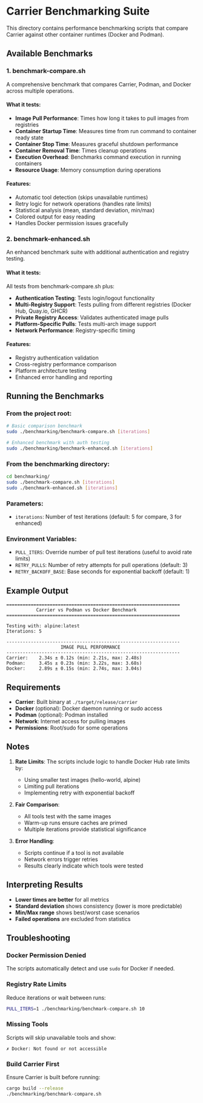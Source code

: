 # Carrier Benchmarking Suite

This directory contains performance benchmarking scripts that compare Carrier against other container runtimes (Docker and Podman).

## Available Benchmarks

### 1. benchmark-compare.sh
A comprehensive benchmark that compares Carrier, Podman, and Docker across multiple operations.

#### What it tests:
- **Image Pull Performance**: Times how long it takes to pull images from registries
- **Container Startup Time**: Measures time from run command to container ready state
- **Container Stop Time**: Measures graceful shutdown performance
- **Container Removal Time**: Times cleanup operations
- **Execution Overhead**: Benchmarks command execution in running containers
- **Resource Usage**: Memory consumption during operations

#### Features:
- Automatic tool detection (skips unavailable runtimes)
- Retry logic for network operations (handles rate limits)
- Statistical analysis (mean, standard deviation, min/max)
- Colored output for easy reading
- Handles Docker permission issues gracefully

### 2. benchmark-enhanced.sh
An enhanced benchmark suite with additional authentication and registry testing.

#### What it tests:
All tests from benchmark-compare.sh plus:
- **Authentication Testing**: Tests login/logout functionality
- **Multi-Registry Support**: Tests pulling from different registries (Docker Hub, Quay.io, GHCR)
- **Private Registry Access**: Validates authenticated image pulls
- **Platform-Specific Pulls**: Tests multi-arch image support
- **Network Performance**: Registry-specific timing

#### Features:
- Registry authentication validation
- Cross-registry performance comparison
- Platform architecture testing
- Enhanced error handling and reporting

## Running the Benchmarks

### From the project root:
```bash
# Basic comparison benchmark
sudo ./benchmarking/benchmark-compare.sh [iterations]

# Enhanced benchmark with auth testing
sudo ./benchmarking/benchmark-enhanced.sh [iterations]
```

### From the benchmarking directory:
```bash
cd benchmarking/
sudo ./benchmark-compare.sh [iterations]
sudo ./benchmark-enhanced.sh [iterations]
```

### Parameters:
- `iterations`: Number of test iterations (default: 5 for compare, 3 for enhanced)

### Environment Variables:
- `PULL_ITERS`: Override number of pull test iterations (useful to avoid rate limits)
- `RETRY_PULLS`: Number of retry attempts for pull operations (default: 3)
- `RETRY_BACKOFF_BASE`: Base seconds for exponential backoff (default: 1)

## Example Output

```
================================================================
           Carrier vs Podman vs Docker Benchmark
================================================================

Testing with: alpine:latest
Iterations: 5

----------------------------------------------------------------
                    IMAGE PULL PERFORMANCE
----------------------------------------------------------------
Carrier:    2.34s ± 0.12s (min: 2.21s, max: 2.48s)
Podman:     3.45s ± 0.23s (min: 3.22s, max: 3.68s)
Docker:     2.89s ± 0.15s (min: 2.74s, max: 3.04s)
```

## Requirements

- **Carrier**: Built binary at `./target/release/carrier`
- **Docker** (optional): Docker daemon running or sudo access
- **Podman** (optional): Podman installed
- **Network**: Internet access for pulling images
- **Permissions**: Root/sudo for some operations

## Notes

1. **Rate Limits**: The scripts include logic to handle Docker Hub rate limits by:
   - Using smaller test images (hello-world, alpine)
   - Limiting pull iterations
   - Implementing retry with exponential backoff

2. **Fair Comparison**:
   - All tools test with the same images
   - Warm-up runs ensure caches are primed
   - Multiple iterations provide statistical significance

3. **Error Handling**:
   - Scripts continue if a tool is not available
   - Network errors trigger retries
   - Results clearly indicate which tools were tested

## Interpreting Results

- **Lower times are better** for all metrics
- **Standard deviation** shows consistency (lower is more predictable)
- **Min/Max range** shows best/worst case scenarios
- **Failed operations** are excluded from statistics

## Troubleshooting

### Docker Permission Denied
The scripts automatically detect and use `sudo` for Docker if needed.

### Registry Rate Limits
Reduce iterations or wait between runs:
```bash
PULL_ITERS=1 ./benchmarking/benchmark-compare.sh 10
```

### Missing Tools
Scripts will skip unavailable tools and show:
```
✗ Docker: Not found or not accessible
```

### Build Carrier First
Ensure Carrier is built before running:
```bash
cargo build --release
./benchmarking/benchmark-compare.sh
```